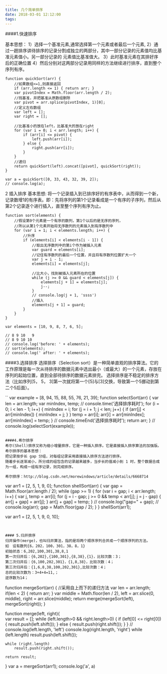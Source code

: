 ```yaml
---
title: 几个简单排序
date: 2018-03-01 12:12:00
tags:
---
```

####1.快速排序

基本思想：
1）选择一个基准元素,通常选择第一个元素或者最后一个元素,
2）通过一趟排序讲待排序的记录分割成独立的两部分，其中一部分记录的元素值均比基准元素值小。另一部分记录的 元素值比基准值大。
3）此时基准元素在其排好序后的正确位置
4）然后分别对这两部分记录用同样的方法继续进行排序，直到整个序列有序。

```
function quickSort(arr) {
    //如果数组<=1,则直接返回
    if (arr.length <= 1) { return arr; }
    var pivotIndex = Math.floor(arr.length / 2);
    //找基准，并把基准从原数组删除
    var pivot = arr.splice(pivotIndex, 1)[0];
    //定义左右数组
    var left = [];
    var right = [];

    //比基准小的放在left，比基准大的放在right
    for (var i = 0; i < arr.length; i++) {
        if (arr[i] <= pivot) {
            left.push(arr[i]);
        } else {
            right.push(arr[i]);
        }
    }
    //递归
    return quickSort(left).concat([pivot], quickSort(right));
}

var a = quickSort([0, 33, 43, 32, 39, 2]);
// console.log(a);
```


2 插入排序
基本思想:
将一个记录插入到已排序好的有序表中，从而得到一个新，记录数增1的有序表。即：先将序列的第1个记录看成是一个有序的子序列，然后从第2个记录逐个进行插入，直至整个序列有序为止。

```
function sort(elements) {
    //假设第0个元素是一个有序的数列，第1个以后的是无序的序列，
    //所以从第1个元素开始将无序数列的元素插入到有序数列中
    for (var i = 1; i < elements.length; i++) {
        //升序
        if (elements[i] < elements[i - 1]) {
            //取出无序数列中的第i个作为被插入元素
            var guard = elements[i];
            //记住有序数列的最后一个位置，并且将有序数列位置扩大一个
            var j = i - 1;
            elements[i] = elements[j];

            //比大小，找到被插入元素所在的位置
            while (j >= 0 && guard < elements[j]) {
                elements[j + 1] = elements[j];
                j--;
            }
            // console.log(j + 1, 'ssss')
            //插入
            elements[j + 1] = guard;
        }
    }
}

var elements = [10, 9, 8, 7, 6, 5];

// 8 9 10   9
// 8 9 10 10
// console.log('before: ' + elements);
// sort(elements);
// console.log(' after: ' + elements);
```

####3.选择排序
选择排序（Selection sort）是一种简单直观的排序算法。它的工作原理是每一次从待排序的数据元素中选出最小（或最大）的一个元素，存放在序列的起始位置，直到全部待排序的数据元素排完。 选择排序是不稳定的排序方法（比如序列[5， 5， 3]第一次就将第一个[5]与[3]交换，导致第一个5挪动到第二个5后面）。

``
var example = [8, 94, 15, 88, 55, 76, 21, 39];
function selectSort(arr) {
    var len = arr.length;
    var minIndex, temp;
    // console.time('选择排序耗时');
    for (i = 0; i < len - 1; i++) {
        minIndex = i;
        for (j = i + 1; j < len; j++) {
            if (arr[j] < arr[minIndex]) {
                minIndex = j;
            }
        }
        temp = arr[i];
        arr[i] = arr[minIndex];
        arr[minIndex] = temp;
    }
    // console.timeEnd('选择排序耗时');
    return arr;
}
// console.log(selectSort(example));
```

####4.希尔排序
希尔(Shell)排序又称为缩小增量排序，它是一种插入排序。它是直接插入排序算法的加强版。
希尔排序的基本思想：
把记录按步长 gap 分组，对每组记录采用直接插入排序方法进行排序。
随着步长逐渐减小，所分成的组包含的记录越来越多，当步长的值减小到 1 时，整个数据合成为一组，构成一组有序记录，则完成排序。

希尔排序：http://blog.csdn.net/morewindows/article/details/6668714

```
var arr1 = [2, 5, 1, 9, 0];
function shellSort(arr) {
    var gap = Math.floor(arr.length / 2);
    while (gap >= 1) {
        for (var i = gap; i < arr.length; i++) {
            var j, temp = arr[i];
            for (j = i - gap; j >= 0 && temp < arr[j]; j = j - gap) {
                arr[j + gap] = arr[j];
            }
            arr[j + gap] = temp;
        }
        // console.log("gap=" + gap);
        // console.log(arr);
        gap = Math.floor(gap / 2);
    }
}
shellSort(arr1);

var arr1 = [2, 5, 1, 9, 0, 10];
```


#### 5.归并排序
归并操作(merge)，也叫归并算法，指的是将两个顺序序列合并成一个顺序序列的方法。
如　设有数列{6，202，100，301，38，8，1}
初始状态：6,202,100,301,38,8,1
第一次归并后：{6,202},{100,301},{8,38},{1}，比较次数：3；
第二次归并后：{6,100,202,301}，{1,8,38}，比较次数：4；
第三次归并后：{1,6,8,38,100,202,301},比较次数：4；
总的比较次数为：3+4+4=11,；
逆序数为14；

```
function mergeSort(arr) {  //采用自上而下的递归方法
    var len = arr.length;
    if(len < 2) {
        return arr;
    }
    var middle = Math.floor(len / 2),
        left = arr.slice(0, middle),
        right = arr.slice(middle);
    return merge(mergeSort(left), mergeSort(right));
}

function merge(left, right){	
    var result = [];
    while (left.length>0 && right.length>0) {
        if (left[0] <= right[0]) {
            result.push(left.shift());
        } else {
            result.push(right.shift());
        }
    }
    // console.log(left.length, 'left')
    console.log(right.length, 'right')
    while (left.length)
        result.push(left.shift());

    while (right.length)
        result.push(right.shift());

    return result;
}
var a = mergeSort(arr1);
console.log('a', a)
```
